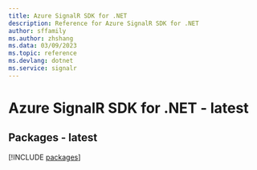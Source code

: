 ```yaml
---
title: Azure SignalR SDK for .NET
description: Reference for Azure SignalR SDK for .NET
author: sffamily
ms.author: zhshang
ms.data: 03/09/2023
ms.topic: reference
ms.devlang: dotnet
ms.service: signalr
---
```

# Azure SignalR SDK for .NET - latest
## Packages - latest
[!INCLUDE [packages](signalr-index.md)]